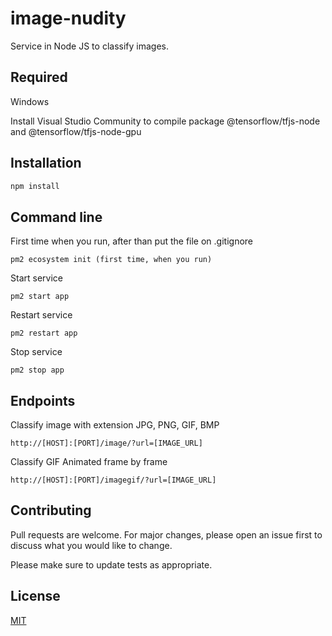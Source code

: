 # image-nudity

Service in  Node JS to classify images.

## Required 

Windows

Install Visual Studio Community to compile package @tensorflow/tfjs-node and @tensorflow/tfjs-node-gpu

## Installation
```bash
npm install
```
## Command line

First time when you run, after than put the file on .gitignore
```
pm2 ecosystem init (first time, when you run)
```
Start service
```
pm2 start app
```
Restart service
```
pm2 restart app
```
Stop service
```
pm2 stop app
```
## Endpoints

Classify image with extension JPG, PNG, GIF, BMP
```
http://[HOST]:[PORT]/image/?url=[IMAGE_URL]
```
Classify GIF Animated frame by frame
```
http://[HOST]:[PORT]/imagegif/?url=[IMAGE_URL]
```
## Contributing
Pull requests are welcome. For major changes, please open an issue first to discuss what you would like to change.

Please make sure to update tests as appropriate.

## License
[MIT](https://choosealicense.com/licenses/mit/)